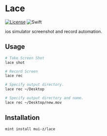 # Lace
[![License](https://img.shields.io/github/license/mui-z/lace)](https://github.com/mui-z/lace/blob/main/LICENSE)
![Swift](https://img.shields.io/badge/Swift-FA7343?)

ios simulator screenshot and record automation.

## Usage

```bash
# Take Screen Shot
lace shot

# Record Screen
lace rec
```

```bash
# Specify output directory.
lace rec ~/Desktop

# Specify output directory and name.
lace rec ~/Desktop/new.mov
```

## Installation

```bash
mint install mui-z/lace
```





